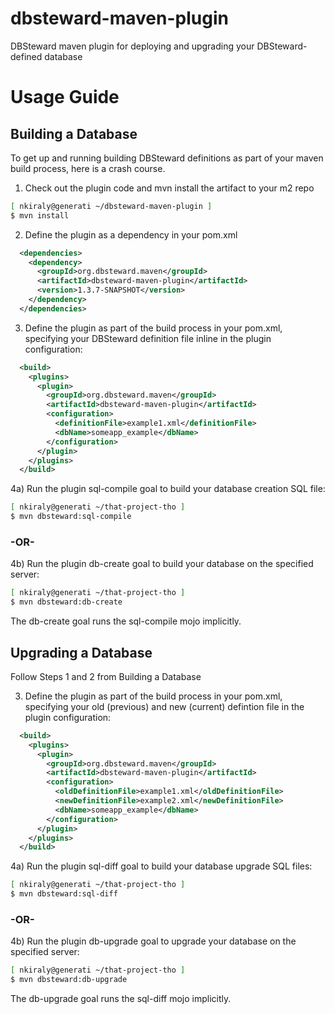dbsteward-maven-plugin
======================

DBSteward maven plugin for deploying and upgrading your DBSteward-defined database



Usage Guide
===========


## Building a Database
To get up and running building DBSteward definitions as part of your maven build process, here is a crash course.

1) Check out the plugin code and mvn install the artifact to your m2 repo
```bash
[ nkiraly@generati ~/dbsteward-maven-plugin ]
$ mvn install
```


2) Define the plugin as a dependency in your pom.xml
```XML
  <dependencies>
    <dependency>
      <groupId>org.dbsteward.maven</groupId>
      <artifactId>dbsteward-maven-plugin</artifactId>
      <version>1.3.7-SNAPSHOT</version>
    </dependency>
  </dependencies>
```


3) Define the plugin as part of the build process in your pom.xml, specifying your DBSteward definition file inline in the plugin configuration:
```XML
  <build>
    <plugins>
      <plugin>
        <groupId>org.dbsteward.maven</groupId>
        <artifactId>dbsteward-maven-plugin</artifactId>
        <configuration>
          <definitionFile>example1.xml</definitionFile>
          <dbName>someapp_example</dbName>
        </configuration>
      </plugin>
    </plugins>
  </build>
```


4a) Run the plugin sql-compile goal to build your database creation SQL file:
```bash
[ nkiraly@generati ~/that-project-tho ]
$ mvn dbsteward:sql-compile
```
### -OR-
4b) Run the plugin db-create goal to build your database on the specified server:
```bash
[ nkiraly@generati ~/that-project-tho ]
$ mvn dbsteward:db-create
```
The db-create goal runs the sql-compile mojo implicitly.



## Upgrading a Database
Follow Steps 1 and 2 from Building a Database

3) Define the plugin as part of the build process in your pom.xml, specifying your old (previous) and new (current) defintion file in the plugin configuration:
```XML
  <build>
    <plugins>
      <plugin>
        <groupId>org.dbsteward.maven</groupId>
        <artifactId>dbsteward-maven-plugin</artifactId>
        <configuration>
          <oldDefinitionFile>example1.xml</oldDefinitionFile>
          <newDefinitionFile>example2.xml</newDefinitionFile>
          <dbName>someapp_example</dbName>
        </configuration>
      </plugin>
    </plugins>
  </build>
```


4a) Run the plugin sql-diff goal to build your database upgrade SQL files:
```bash
[ nkiraly@generati ~/that-project-tho ]
$ mvn dbsteward:sql-diff
```
### -OR-
4b) Run the plugin db-upgrade goal to upgrade your database on the specified server:
```bash
[ nkiraly@generati ~/that-project-tho ]
$ mvn dbsteward:db-upgrade
```
The db-upgrade goal runs the sql-diff mojo implicitly.

